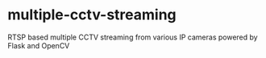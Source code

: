 # multiple-cctv-streaming
RTSP based  multiple CCTV streaming from various IP cameras powered by Flask and OpenCV
